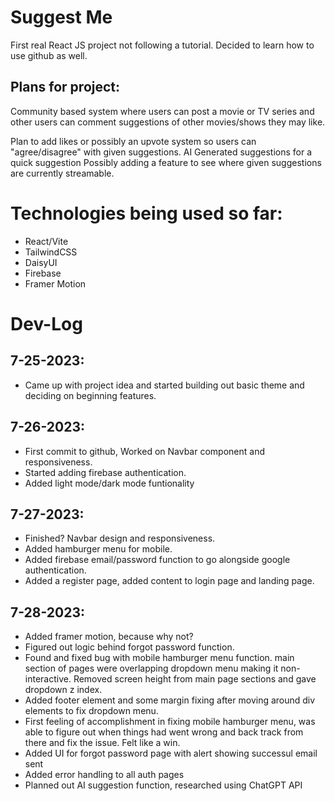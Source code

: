 # Suggest Me

First real React JS project not following a tutorial. Decided to learn how to use github as well.

## Plans for project:

Community based system where users can post a movie or TV series and other users can comment suggestions of other
movies/shows they may like.

Plan to add likes or possibly an upvote system so users can "agree/disagree" with given suggestions.
AI Generated suggestions for a quick suggestion
Possibly adding a feature to see where given suggestions are currently streamable.

# Technologies being used so far:

- React/Vite
- TailwindCSS
- DaisyUI
- Firebase
- Framer Motion

# Dev-Log

## 7-25-2023:

- Came up with project idea and started building out basic theme and deciding on beginning features.

## 7-26-2023:

- First commit to github, Worked on Navbar component and responsiveness.
- Started adding firebase authentication.
- Added light mode/dark mode funtionality

## 7-27-2023:

- Finished? Navbar design and responsiveness.
- Added hamburger menu for mobile.
- Added firebase email/password function to go alongside google authentication.
- Added a register page, added content to login page and landing page.

## 7-28-2023:

- Added framer motion, because why not?
- Figured out logic behind forgot password function.
- Found and fixed bug with mobile hamburger menu function. main section of pages were overlapping dropdown menu making it non-interactive. Removed screen height from main page sections and gave dropdown z index.
- Added footer element and some margin fixing after moving around div elements to fix dropdown menu.
- First feeling of accomplishment in fixing mobile hamburger menu, was able to figure out when things had went wrong and back track from there and fix the issue. Felt like a win.
- Added UI for forgot password page with alert showing successul email sent
- Added error handling to all auth pages
- Planned out AI suggestion function, researched using ChatGPT API
